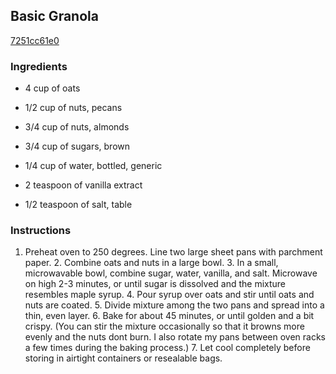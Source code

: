 ## Basic Granola

[7251cc61e0](http://tastykitchen.com/recipes/breakfastbrunch/basic-granola/)

### Ingredients

 - 4 cup of oats

 - 1/2 cup of nuts, pecans

 - 3/4 cup of nuts, almonds

 - 3/4 cup of sugars, brown

 - 1/4 cup of water, bottled, generic

 - 2 teaspoon of vanilla extract

 - 1/2 teaspoon of salt, table

### Instructions

1. Preheat oven to 250 degrees. Line two large sheet pans with parchment paper. 2. Combine oats and nuts in a large bowl. 3. In a small, microwavable bowl, combine sugar, water, vanilla, and salt. Microwave on high 2-3 minutes, or until sugar is dissolved and the mixture resembles maple syrup. 4. Pour syrup over oats and stir until oats and nuts are coated. 5. Divide mixture among the two pans and spread into a thin, even layer. 6. Bake for about 45 minutes, or until golden and a bit crispy. (You can stir the mixture occasionally so that it browns more evenly and the nuts dont burn. I also rotate my pans between oven racks a few times during the baking process.) 7. Let cool completely before storing in airtight containers or resealable bags.